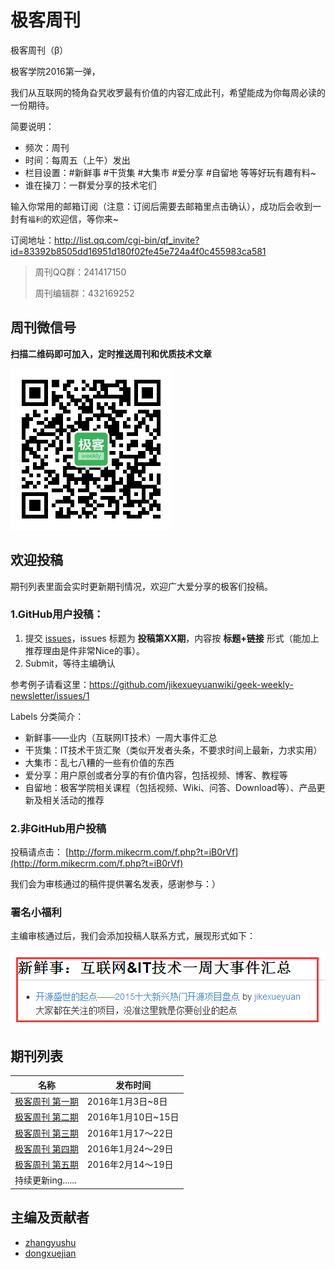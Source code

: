 # 极客周刊

极客周刊（β）

极客学院2016第一弹，

我们从互联网的犄角旮旯收罗最有价值的内容汇成此刊，希望能成为你每周必读的一份期待。

简要说明：

- 频次：周刊
- 时间：每周五（上午）发出
- 栏目设置：#新鲜事 #干货集 #大集市 #爱分享 #自留地 等等好玩有趣有料~
- 谁在操刀：一群爱分享的技术宅们

输入你常用的邮箱订阅（注意：订阅后需要去邮箱里点击确认），成功后会收到一封有`福利`的欢迎信，等你来~

订阅地址：<http://list.qq.com/cgi-bin/qf_invite?id=83392b8505dd16951d180f02fe45e724a4f0c455983ca581>

>周刊QQ群：241417150
>
>周刊编辑群：432169252

## 周刊微信号

**扫描二维码即可加入，定时推送周刊和优质技术文章**

![](images/258.jpg)

## 欢迎投稿

期刊列表里面会实时更新期刊情况，欢迎广大爱分享的极客们投稿。

### 1.GitHub用户投稿：

1. 提交 [issues](https://github.com/jikexueyuanwiki/geek-weekly-newsletter/issues/new)，issues 标题为 **投稿第XX期**，内容按 **标题+链接** 形式（能加上推荐理由是件非常Nice的事）。
2. Submit，等待主编确认

参考例子请看这里：<https://github.com/jikexueyuanwiki/geek-weekly-newsletter/issues/1>

Labels 分类简介：

   - 新鲜事——业内（互联网IT技术）一周大事件汇总
   - 干货集：IT技术干货汇聚（类似开发者头条，不要求时间上最新，力求实用）
   - 大集市：乱七八糟的一些有价值的东西
   - 爱分享：用户原创或者分享的有价值内容，包括视频、博客、教程等
   - 自留地：极客学院相关课程（包括视频、Wiki、问答、Download等）、产品更新及相关活动的推荐

### 2.非GitHub用户投稿

投稿请点击： [http://form.mikecrm.com/f.php?t=iB0rVf](http://form.mikecrm.com/f.php?t=iB0rVf)   

我们会为审核通过的稿件提供署名发表，感谢参与：）   

### 署名小福利

主编审核通过后，我们会添加投稿人联系方式，展现形式如下：

![](images/0.png)

## 期刊列表

|名称|发布时间|
|------|-----------|
|[极客周刊 第一期](issues-1/newsletter-one.md) |2016年1月3日~8日|
|[极客周刊 第二期](issues-2/newsletter-two.md) |2016年1月10日~15日|
|[极客周刊 第三期](issues-3/newsletter-three.md)|2016年1月17～22日|
|[极客周刊 第四期](issues-4/newsletter-four.md)|2016年1月24～29日|
|[极客周刊 第五期](issues-5/newsletter-five.md)|2016年2月14～19日|
|持续更新ing......||

## 主编及贡献者

- [zhangyushu](https://github.com/zhangyushu)
- [dongxuejian](https://github.com/YDMDFGOFIGHTING)
